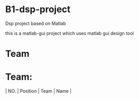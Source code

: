 # B1-dsp-project
Dsp project based on Matlab 

this is a matlab-gui project which uses matlab gui design tool

# Team

 Team:
=============================

| NO. | Position | Team | Name |
